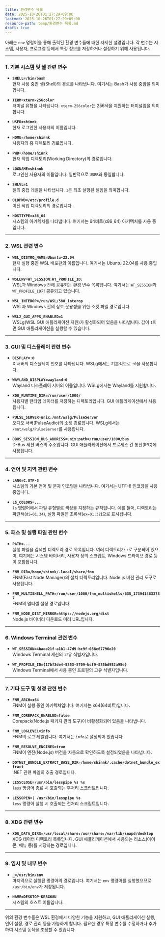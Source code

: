 ```yaml
---
title: 환경변수 목록
date: 2025-10-26T01:27:29+09:00
lastmod: 2025-10-26T01:27:29+09:00
resource-path: temp/환경변수 목록.md
draft: true
---
```

아래는 `env` 명령어를 통해 출력된 환경 변수들에 대한 자세한 설명입니다. 각 변수는 시스템, 사용자, 프로그램 등에서 특정 정보를 저장하거나 설정하기 위해 사용됩니다.

---

### **1. 기본 시스템 및 셸 관련 변수**
- **`SHELL=/bin/bash`**  
  현재 사용 중인 셸(Shell)의 경로를 나타냅니다. 여기서는 Bash가 사용 중임을 의미합니다.

- **`TERM=xterm-256color`**  
  터미널 유형을 나타냅니다. `xterm-256color`는 256색을 지원하는 터미널임을 의미합니다.

- **`USER=shinnk`**  
  현재 로그인한 사용자의 이름입니다.

- **`HOME=/home/shinnk`**  
  사용자의 홈 디렉토리 경로입니다.

- **`PWD=/home/shinnk`**  
  현재 작업 디렉토리(Working Directory)의 경로입니다.

- **`LOGNAME=shinnk`**  
  로그인한 사용자의 이름입니다. 일반적으로 `USER`와 동일합니다.

- **`SHLVL=1`**  
  셸의 중첩 레벨을 나타냅니다. `1`은 최초 실행된 셸임을 의미합니다.

- **`OLDPWD=/etc/profile.d`**  
  이전 작업 디렉토리의 경로입니다.

- **`HOSTTYPE=x86_64`**  
  시스템의 아키텍처를 나타냅니다. 여기서는 64비트(x86_64) 아키텍처를 사용 중입니다.

---

### **2. WSL 관련 변수**
- **`WSL_DISTRO_NAME=Ubuntu-22.04`**  
  현재 실행 중인 WSL 배포판의 이름입니다. 여기서는 Ubuntu 22.04를 사용 중입니다.

- **`WSLENV=WT_SESSION:WT_PROFILE_ID:`**  
  WSL과 Windows 간에 공유되는 환경 변수 목록입니다. 여기서는 `WT_SESSION`과 `WT_PROFILE_ID`가 공유되고 있습니다.

- **`WSL_INTEROP=/run/WSL/588_interop`**  
  WSL과 Windows 간의 상호 운용성을 위한 소켓 파일 경로입니다.

- **`WSL2_GUI_APPS_ENABLED=1`**  
  WSLg(WSL GUI 애플리케이션 지원)가 활성화되어 있음을 나타냅니다. 값이 `1`이면 GUI 애플리케이션을 실행할 수 있습니다.

---

### **3. GUI 및 디스플레이 관련 변수**
- **`DISPLAY=:0`**  
  X 서버의 디스플레이 번호를 나타냅니다. WSLg에서는 기본적으로 `:0`을 사용합니다.

- **`WAYLAND_DISPLAY=wayland-0`**  
  Wayland 디스플레이 서버의 이름입니다. WSLg에서는 Wayland를 지원합니다.

- **`XDG_RUNTIME_DIR=/run/user/1000/`**  
  사용자별 런타임 데이터를 저장하는 디렉토리입니다. GUI 애플리케이션에서 사용됩니다.

- **`PULSE_SERVER=unix:/mnt/wslg/PulseServer`**  
  오디오 서버(PulseAudio)의 소켓 경로입니다. WSLg에서는 `/mnt/wslg/PulseServer`를 사용합니다.

- **`DBUS_SESSION_BUS_ADDRESS=unix:path=/run/user/1000/bus`**  
  D-Bus 세션 버스의 주소입니다. GUI 애플리케이션에서 프로세스 간 통신(IPC)에 사용됩니다.

---

### **4. 언어 및 지역 관련 변수**
- **`LANG=C.UTF-8`**  
  시스템의 기본 언어 및 문자 인코딩을 나타냅니다. 여기서는 UTF-8 인코딩을 사용 중입니다.

- **`LS_COLORS=...`**  
  `ls` 명령어에서 파일 유형별로 색상을 지정하는 규칙입니다. 예를 들어, 디렉토리는 파란색(`di=01;34`), 실행 파일은 초록색(`ex=01;32`)으로 표시됩니다.

---

### **5. 패스 및 실행 파일 관련 변수**
- **`PATH=...`**  
  실행 파일을 검색할 디렉토리 경로 목록입니다. 여러 디렉토리가 `:`로 구분되어 있으며, 여기에는 시스템 바이너리, 사용자 정의 스크립트, Windows 드라이브 경로 등이 포함됩니다.

- **`FNM_DIR=/home/shinnk/.local/share/fnm`**  
  FNM(Fast Node Manager)의 설치 디렉토리입니다. Node.js 버전 관리 도구로 사용됩니다.

- **`FNM_MULTISHELL_PATH=/run/user/1000/fnm_multishells/635_1739414833737`**  
  FNM의 멀티셸 설정 경로입니다.

- **`FNM_NODE_DIST_MIRROR=https://nodejs.org/dist`**  
  Node.js 바이너리 다운로드 미러 URL입니다.

---

### **6. Windows Terminal 관련 변수**
- **`WT_SESSION=4baee21f-a1b1-47d9-bc9f-038c67796e20`**  
  Windows Terminal 세션의 고유 식별자입니다.

- **`WT_PROFILE_ID={17bf3de4-5353-5709-bcf9-835bd952a95e}`**  
  Windows Terminal에서 사용 중인 프로필의 고유 식별자입니다.

---

### **7. 기타 도구 및 설정 관련 변수**
- **`FNM_ARCH=x64`**  
  FNM이 실행 중인 아키텍처입니다. 여기서는 x64(64비트)입니다.

- **`FNM_COREPACK_ENABLED=false`**  
  Corepack(Node.js 패키지 관리 도구)이 비활성화되어 있음을 나타냅니다.

- **`FNM_LOGLEVEL=info`**  
  FNM의 로그 레벨입니다. 여기서는 `info`로 설정되어 있습니다.

- **`FNM_RESOLVE_ENGINES=true`**  
  FNM이 엔진(Node.js) 버전을 자동으로 확인하도록 설정되었음을 나타냅니다.

- **`DOTNET_BUNDLE_EXTRACT_BASE_DIR=/home/shinnk/.cache/dotnet_bundle_extract`**  
  .NET 관련 파일의 추출 경로입니다.

- **`LESSCLOSE=/usr/bin/lesspipe %s %s`**  
  `less` 명령어 종료 시 호출되는 후처리 스크립트입니다.

- **`LESSOPEN=| /usr/bin/lesspipe %s`**  
  `less` 명령어 실행 시 호출되는 전처리 스크립트입니다.

---

### **8. XDG 관련 변수**
- **`XDG_DATA_DIRS=/usr/local/share:/usr/share:/var/lib/snapd/desktop`**  
  XDG 데이터 디렉토리 목록입니다. GUI 애플리케이션에서 사용되는 리소스(아이콘, 메뉴 등)를 저장하는 경로입니다.

---

### **9. 임시 및 내부 변수**
- **`_=/usr/bin/env`**  
  마지막으로 실행된 명령어의 경로입니다. 여기서는 `env` 명령어를 실행했으므로 `/usr/bin/env`가 저장됩니다.

- **`NAME=DESKTOP-KRSG68U`**  
  시스템의 호스트 이름입니다.

---

위의 환경 변수들은 WSL 환경에서 다양한 기능을 지원하고, GUI 애플리케이션 실행, 언어 설정, 경로 관리 등을 가능하게 합니다. 필요한 경우 특정 변수를 수정하거나 추가하여 시스템 동작을 조정할 수 있습니다.